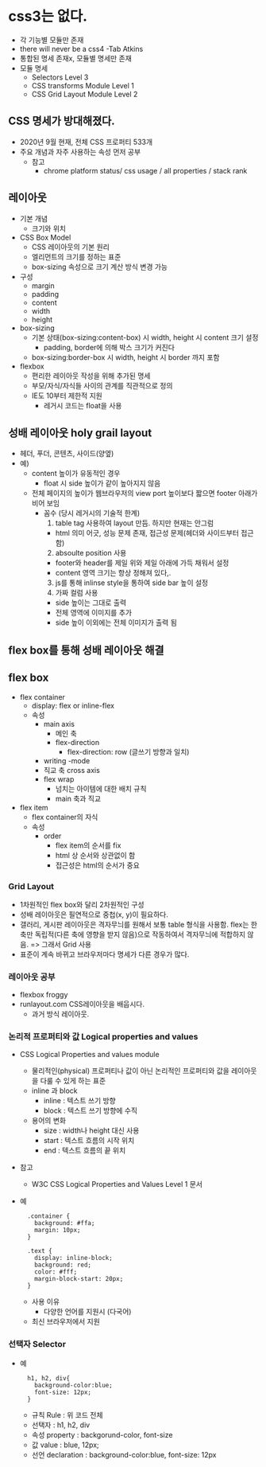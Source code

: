 # css3는 없다.
 - 각 기능별 모듈만 존재
 - there will never be a css4 -Tab Atkins
 - 통합된 명세 존재x, 모듈별 명세만 존재
 - 모듈 명세
   -  Selectors Level 3
   -  CSS transforms Module Level 1
   -  CSS Grid Layout Module Level 2

## CSS 명세가 방대해졌다.
 - 2020년 9월 현재, 전체 CSS 프로퍼티 533개
 - 주요 개념과 자주 사용하는 속성 먼저 공부
   - 참고
     - chrome platform status/ css usage / all properties / stack rank

## 레이아웃
 - 기본 개념
   - 크기와 위치
 - CSS Box Model
   - CSS 레이아웃의 기본 원리
   - 엘리먼트의 크기를 정하는 표준
   - box-sizing 속성으로 크기 계산 방식 변경 가능
 - 구성
   - margin
   - padding
   - content
   - width
   - height
 - box-sizing
   - 기본 상태(box-sizing:content-box) 시 width, height 시 content 크기 설정
     - padding, border에 의해 박스 크기가 커진다
   - box-sizing:border-box 시 width, height 시 border 까지 포함
 - flexbox
   - 편리한 레이아웃 작성을 위해 추가된 명세
   - 부모/자식/자식들 사이의 관계를 직관적으로 정의
   - IE도 10부터 제한적 지원
     - 레거시 코드는 float을 사용

## 성배 레이아웃 holy grail layout
 - 헤더, 푸더, 콘텐츠, 사이드(양옆)
 - 예)
   - content 높이가 유동적인 경우 
     - float 시 side 높이가 같이 높아지지 않음
   - 전체 페이지의 높이가 웹브라우저의 view port 높이보다 짧으면 footer 아래가 비어 보임
     - 꼼수 (당시 레거시의 기술적 한계)
        1. table tag 사용하여 layout 만듬. 하지만 현재는 안그럼
         - html 의미 어긋, 성능 문제 존재, 접근성 문제(헤더와 사이드부터 접근 함)
        2. absoulte position 사용
          - footer와 header를 제일 위와 제일 아래에 가득 채워서 설정
          - content 영역 크기는 항상 정해져 있다,.
        3. js를 통해 inlinse style을 통하여 side bar 높이 설정
        4. 가짜 컬럼 사용
          - side 높이는 그대로 출력
          - 전체 영역에 이미지를 추가
          - side 높이 이외에는 전체 이미지가 출력 됨

## flex box를 통해 성배 레이아웃 해결

## flex box
 - flex container
   - display: flex or inline-flex
   - 속성
     - main axis 
       - 메인 축
       - flex-direction
         - flex-direction: row (글쓰기 방향과 일치)
     - writing -mode
     - 직교 축 cross axis
     - flex wrap
       - 넘치는 아이템에 대한 배치 규칙
       - main 축과 직교
 - flex item
   - flex container의 자식
   - 속성
     - order
       - flex item의 순서를 fix
       - html 상 순서와 상관없이 함
       - 접근성은 html의 순서가 중요


### Grid Layout
 - 1차원적인 flex box와 달리 2차원적인 구성
 - 성배 레이아웃은 필연적으로 중첩(x, y)이 필요하다.
 - 갤러리, 게시판 레이아웃은 격자무늬를 원해서 보통 table 형식을 사용함. flex는 한축만 독립적(다른 축에 영향을 받지 않음)으로 작동하여서 격자무늬에 적합하지 않음. => 그래서 Grid 사용
 - 표준이 계속 바뀌고 브라우저마다 명세가 다른 경우가 많다.

### 레이아웃 공부
 - flexbox froggy 
 - runlayout.com CSS레이아웃을 배웁시다.
   - 과거 방식 레이아웃.  

### 논리적 프로퍼티와 값 Logical properties and values
 - CSS Logical Properties and values module
   - 물리적인(physical) 프로퍼티나 값이 아닌 논리적인 프로퍼티와 값을 레이아웃을 다룰 수 있게 하는 표준
   - inline 과 block
     - inline : 텍스트 쓰기 방향
     - block : 텍스트 쓰기 방향에 수직
    - 용어의 변화
      - size : width나 height 대신 사용
      - start : 텍스트 흐름의 시작 위치
      - end : 텍스트 흐름의 끝 위치
  - 참고
    - W3C CSS Logical Properties and Values Level 1 문서 
  - 예
    ```
      .container {
        background: #ffa;
        margin: 10px;
      }

      .text {
        display: inline-block;
        background: red;
        color: #fff;
        margin-block-start: 20px;
      }
    ```

    - 사용 이유
      - 다양한 언어를 지원시 (다국어)
    - 최신 브라우저에서 지원

### 선택자 Selector
  - 예
    ```
      h1, h2, div{
        background-color:blue;
        font-size: 12px;
      }
    ```
    - 규칙 Rule : 위 코드 전체
    - 선택자 : h1, h2, div
    - 속성 property : backgorund-color, font-size
    - 값 value : blue, 12px;
    - 선언 declaration : background-color:blue, font-size: 12px



